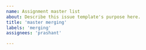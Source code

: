 ```yaml
---
name: Assignment master list
about: Describe this issue template's purpose here.
title: 'master merging'
labels: 'merging'
assignees: 'prashant'

---
```



